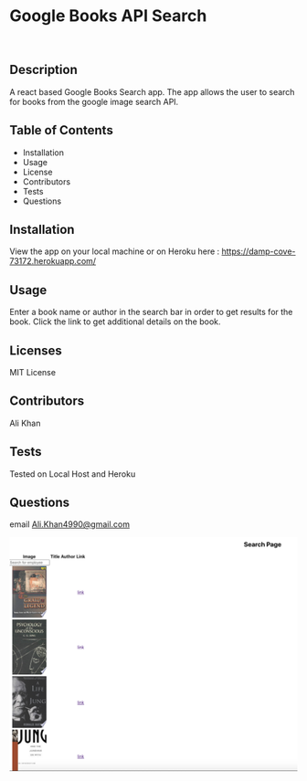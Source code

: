 # Google Books API Search

![<ALT>](https://img.shields.io/badge/Google-Books-blue)

## Description

A react based Google Books Search app. The app allows the user to search for books from the google image search API.

## Table of Contents

- Installation
- Usage
- License
- Contributors
- Tests
- Questions

## Installation

View the app on your local machine or on Heroku here : https://damp-cove-73172.herokuapp.com/

## Usage

Enter a book name or author in the search bar in order to get results for the book. Click the link to get additional details on the book.

## Licenses

MIT License

## Contributors

Ali Khan

## Tests

Tested on Local Host and Heroku

## Questions

email Ali.Khan4990@gmail.com

![homepage](./assets/images/homepage.png)
